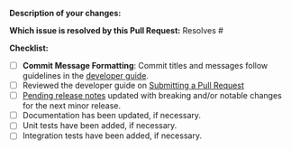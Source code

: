 <!-- Please take a look at our Contributing documentation before submitting a Pull Request!
https://rook.io/docs/rook/latest/Contributing/development-flow/

Thank you for contributing to Rook! -->

**Description of your changes:**

**Which issue is resolved by this Pull Request:**
Resolves #

**Checklist:**

- [ ] **Commit Message Formatting**: Commit titles and messages follow guidelines in the [developer guide](https://rook.io/docs/rook/latest/Contributing/development-flow/#commit-structure).
- [ ] Reviewed the developer guide on [Submitting a Pull Request](https://rook.io/docs/rook/latest/Contributing/development-flow/#submitting-a-pull-request)
- [ ] [Pending release notes](https://github.com/rook/rook/blob/master/PendingReleaseNotes.md) updated with breaking and/or notable changes for the next minor release.
- [ ] Documentation has been updated, if necessary.
- [ ] Unit tests have been added, if necessary.
- [ ] Integration tests have been added, if necessary.
